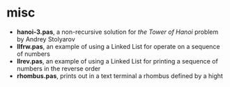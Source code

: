 # misc

* **hanoi-3.pas**, a non-recursive solution for *the Tower of Hanoi* problem by Andrey Stolyarov
* **llfrw.pas**, an example of using a Linked List for operate on a sequence of numbers
* **llrev.pas**, an example of using a Linked List for printing a sequence of numbers in the reverse order
* **rhombus.pas**, prints out in a text terminal a rhombus defined by a hight

